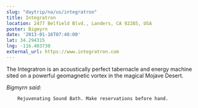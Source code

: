 ```yaml
---
slug: "daytrip/na/us/integratron"
title: Integratron
location: 2477 Belfield Blvd., Landers, CA 92285, USA
poster: Bigmyrn
date: '2013-01-16T07:40:00'
lat: 34.294315
lng: -116.403730
external_url: https://www.integratron.com
---
```


The Integratron is an acoustically perfect tabernacle and energy machine sited on a powerful geomagnetic vortex in the magical Mojave Desert.

<em>Bigmyrn said:</em>

        Rejuvenating Sound Bath. Make reservations before hand.
